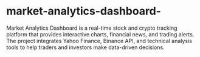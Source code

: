 # market-analytics-dashboard-
Market Analytics Dashboard is a real-time stock and crypto tracking platform that provides interactive charts, financial news, and trading alerts. The project integrates Yahoo Finance, Binance API, and technical analysis tools to help traders and investors make data-driven decisions.
